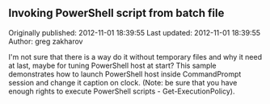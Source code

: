 ## Invoking PowerShell script from batch file

Originally published: 2012-11-01 18:39:55
Last updated: 2012-11-01 18:39:55
Author: greg zakharov

I'm not sure that there is a way do it without temporary files and why it need at last, maybe for tuning PowerShell host at start? This sample demonstrates how to launch PowerShell host inside CommandPrompt session and change it caption on clock. (Note: be sure that you have enough rights to execute PowerShell scripts - Get-ExecutionPolicy).